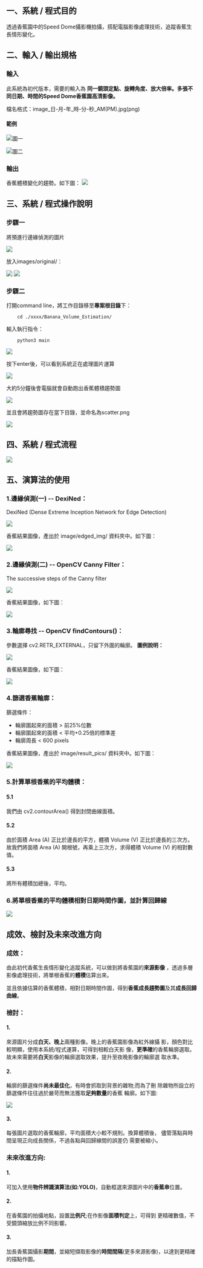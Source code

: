 ## 一、系統 / 程式目的
透過香蕉園中的Speed Dome攝影機拍攝，搭配電腦影像處理技術，追蹤香蕉生長情形變化。

## 二、輸入 / 輸出規格
### 輸入
此系統為初代版本，需要的輸入為
<b>同一鏡頭定點、旋轉角度、放大倍率。多張不同日期、時間的Speed Dome香蕉園高清影像。
</b>
<p>檔名格式：image_日-月-年_時-分-秒_AM(PM).jpg(png)</p>

#### 範例

![圖一](data/day/image_23-06-2020_01-00-52_PM.jpg)

![圖二](data/night/image_23-06-2020_01-00-38_AM.jpg)


### 輸出
香蕉體積變化的趨勢。如下圖：
![](scatter.png)

## 三、系統 / 程式操作說明

### 步驟一
將預進行邊緣偵測的圖片

![](data/night/image_23-06-2020_01-00-38_AM.jpg)

放入images/original/：

![](document_img/pic1.png)
![](document_img/pic10.png)

### 步驟二
打開command line，將工作目錄移至<b>專案根目錄</b>下：
```shell
    cd ./xxxx/Banana_Volume_Estimation/
```
輸入執行指令：

```shell
    python3 main
```


![](document_img/pic3.png)

按下enter後，可以看到系統正在處理圖片運算

![](document_img/pic4.png)

大約5分鐘後會電腦就會自動跑出香蕉體積趨勢圖

![](document_img/pic5.png)

並且會將趨勢圖存在當下目錄，並命名為scatter.png

![](document_img/pic2.png)

## 四、系統 / 程式流程

![](document_img/banana_volume_estimate-3.png)

## 五、演算法的使用
### 1.邊緣偵測(一) -- DexiNed：

DexiNed (Dense Extreme Inception Network for Edge Detection)

![](document_img/DexiNed.png)

香蕉結果圖像，產出於 image/edged_img/ 資料夾中。如下圖：

![](images/edged_img/image_14-06-2020_01-00-39_AM.png)

### 2.邊緣偵測(二) -- OpenCV Canny Filter：
The successive steps of the Canny filter

![](document_img/pic6.png)

香蕉結果圖像，如下圖：

![](document_img/pic7.png)


### 3.輪廓尋找 -- OpenCV findContours()：
參數選擇 cv2.RETR_EXTERNAL，只留下外圍的輪廓。
<b>圖例說明：</b>

![](document_img/pic8.png)

香蕉結果圖像，如下圖：

![](document_img/pic9.png)

### 4.篩選香蕉輪廓：
篩選條件：
* 輪廓圍起來的面積 > 前25%位數
* 輪廓圍起來的面積 < 平均+0.25倍的標準差
* 輪廓周長 < 600 pixels

香蕉結果圖像，產出於 image/result_pics/ 資料夾中。如下圖：

![](images/result_pics/res_image_24-06-2020_01-00-33_AM.png)

### 5.計算單根香蕉的平均體積：
#### 5.1
我們由 cv2.contourArea() 得到封閉曲線面積。
#### 5.2
由於面積 Area (A) 正比於邊長的平方，體積 Volume (V) 正比於邊長的三次方。
故我們將面積 Area (A) 開根號，再乘上三次方，求得體積 Volume (V) 的相對數值。

#### 5.3
將所有體積加總後，平均。

### 6.將單根香蕉的平均體積相對日期時間作圖，並計算回歸線

![](scatter.png)

## 成效、檢討及未來改進方向
### 成效：
由此初代香蕉生長情形變化追蹤系統，可以做到將香蕉園的<b>來源影像</b>
，透過多層影像處理技術，將單根香蕉的<b>體積</b>估算出來。

並且依據估算的香蕉體積，相對日期時間作圖，得到<b>香蕉成長趨勢圖</b>及其<b>成長回歸曲線</b>。

### 檢討：
#### 1.
來源圖片分成<b>白天、晚上</b>兩種影像。晚上的香蕉園影像為紅外線攝 影，顏色對比較明顯，使用本系統/程式運算，可得到相較白天影 像，<b>更準確</b>的香蕉輪廓選取。 故未來需要將<b>白天</b>影像的輪廓選取效果，提升至夜晚影像的輪廓選 取水準。

#### 2.
輪廓的篩選條件<b>尚未最佳化</b>，有時會抓取到背景的雜物;而為了刪 除雜物所設立的篩選條件往往過於嚴苛而無法獲取<b>足夠數量</b>的香蕉 輪廓。如下圖:

![](images/result_pics/res_image_16-06-2020_01-00-05_AM.png)

#### 3.
每張圖片選取的香蕉輪廓，平均面積大小較不規則。換算體積後， 儘管落點與時間呈現正向成長關係，不過各點與回歸線間的誤差仍 需要被縮小。

### 未來改進方向:
#### 1.
可加入使用<b>物件辨識演算法(如:YOLO)</b>，自動框選來源圖片中的<b>香蕉串</b>位置。

#### 2.
在香蕉園的拍攝地點，設置<b>比例尺</b>;在作影像<b>面積判定</b>上，可得到 更精確數值，不受鏡頭縮放比例不同影響。

#### 3.
加長香蕉園攝影<b>期間</b>，並縮短擷取影像的<b>時間間隔</b>(更多來源影像)，以達到更精確的描點作圖。
